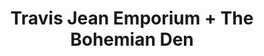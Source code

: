 ---
title: "Travis Jean Emporium + The Bohemian Den"
url: /macon/travis-jean-emporium-the-bohemian-den/
shop: gift
---